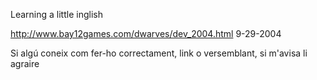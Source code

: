 Learning a little inglish

http://www.bay12games.com/dwarves/dev_2004.html
9-29-2004



Si algú coneix com fer-ho correctament, link o versemblant, si m'avisa li agraire
